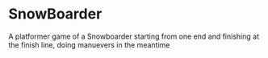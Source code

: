 # SnowBoarder

A platformer game of a Snowboarder starting from one end and finishing at the finish line, doing manuevers in the meantime
